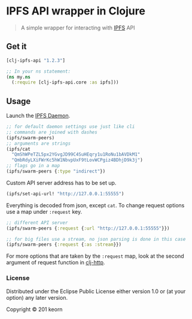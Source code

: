 IPFS API wrapper in Clojure 
===================================

> A simple wrapper for interacting with [IPFS](https://ipfs.io) API

## Get it
```clojure
[clj-ipfs-api "1.2.3"]

;; In your ns statement:
(ns my.ns
  (:require [clj-ipfs-api.core :as ipfs]))
```

## Usage
Launch the [IPFS Daemon](https://ipfs.io/docs/getting-started/).

```clojure
;; for default daemon settings use just like cli
;; commands are joined with dashes
(ipfs/swarm-peers)
;; arguments are strings
(ipfs/cat
  "QmShWPeTZL5px2YGvgJD99C4SuHEqry1u1RoNu1bAVDkM1"
  "QmbRdyLXiFWrKc5hW1NbvpUxF9tLovWCPgiz4BDhjD9k3j")
;; flags go in a map
(ipfs/swarm-peers {:type "indirect"}) 
```

Custom API server address has to be set up.
```clojure
(ipfs/set-api-url! "http://127.0.0.1:55555")
```

Everything is decoded from json, except `cat`.
To change request options use a map under `:request` key.

```clojure
;; different API server
(ipfs/swarm-peers {:request {:url "http://127.0.0.1:55555"}})

;; for big files use a stream, no json parsing is done in this case
(ipfs/swarm-peers {:request {:as :stream}})
```

For more options that are taken by the `:request` map,
look at the second argument of request function in [clj-http](https://github.com/dakrone/clj-http#raw-request).

### License

Distributed under the Eclipse Public License either version 1.0 or (at
your option) any later version.

Copyright © 201 keorn
